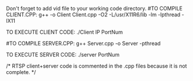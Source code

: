 Don't forget to add vid file to your working code directory.
#TO COMPILE CLIENT.CPP:
g++ -o Client Client.cpp -O2 -L/usr/X11R6/lib -lm -lpthread -lX11

TO EXECUTE CLIENT CODE:
./Client IP PortNum

#TO COMPILE SERVER.CPP:
g++ Server.cpp -o Server -pthread

TO EXECUTE SERVER CODE:
./server PortNum

/* RTSP client+server code is commented in the .cpp files because it is not complete. */
